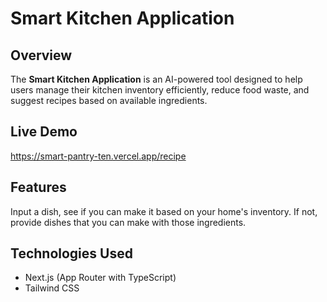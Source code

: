 # Smart Kitchen Application

## Overview
The **Smart Kitchen Application** is an AI-powered tool designed to help users manage their kitchen inventory efficiently, reduce food waste, and suggest recipes based on available ingredients. 

## Live Demo

https://smart-pantry-ten.vercel.app/recipe

## Features

Input a dish, see if you can make it based on your home's inventory. If not, provide dishes that you can make with those ingredients.

## Technologies Used

- Next.js (App Router with TypeScript)
- Tailwind CSS
